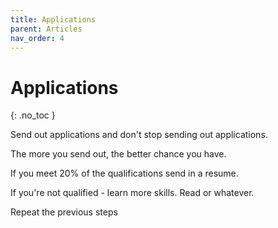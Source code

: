```yaml
---
title: Applications
parent: Articles
nav_order: 4
---
```


# Applications
{: .no_toc }

Send out applications and don't stop sending out applications.
  
The more you send out, the better chance you have.
  
If you meet 20% of the qualifications send in a resume.
  
If you're not qualified - learn more skills. Read or whatever.

Repeat the previous steps